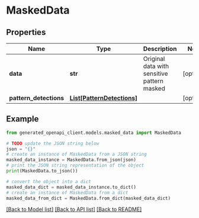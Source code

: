 # MaskedData


## Properties

Name | Type | Description | Notes
------------ | ------------- | ------------- | -------------
**data** | **str** | Original data with sensitive pattern masked | [optional] 
**pattern_detections** | [**List[PatternDetections]**](PatternDetections.md) |  | [optional] 

## Example

```python
from generated_openapi_client.models.masked_data import MaskedData

# TODO update the JSON string below
json = "{}"
# create an instance of MaskedData from a JSON string
masked_data_instance = MaskedData.from_json(json)
# print the JSON string representation of the object
print(MaskedData.to_json())

# convert the object into a dict
masked_data_dict = masked_data_instance.to_dict()
# create an instance of MaskedData from a dict
masked_data_from_dict = MaskedData.from_dict(masked_data_dict)
```
[[Back to Model list]](../README.md#documentation-for-models) [[Back to API list]](../README.md#documentation-for-api-endpoints) [[Back to README]](../README.md)


